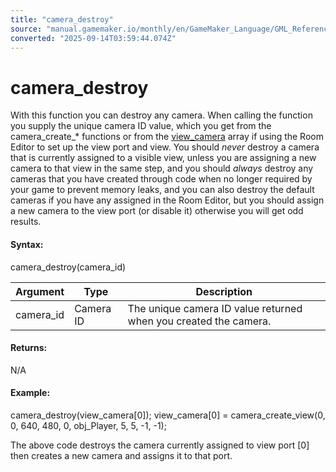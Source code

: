 ```yaml
---
title: "camera_destroy"
source: "manual.gamemaker.io/monthly/en/GameMaker_Language/GML_Reference/Cameras_And_Display/Cameras_And_Viewports/camera_destroy.htm"
converted: "2025-09-14T03:59:44.074Z"
---
```


# camera\_destroy

With this function you can destroy any camera. When calling the function you supply the unique camera ID value, which you get from the camera\_create\_\* functions or from the [view\_camera](view_camera.md) array if using the Room Editor to set up the view port and view. You should _never_ destroy a camera that is currently assigned to a visible view, unless you are assigning a new camera to that view in the same step, and you should _always_ destroy any cameras that you have created through code when no longer required by your game to prevent memory leaks, and you can also destroy the default cameras if you have any assigned in the Room Editor, but you should assign a new camera to the view port (or disable it) otherwise you will get odd results.

#### Syntax:

camera\_destroy(camera\_id)

| Argument | Type | Description |
| --- | --- | --- |
| camera_id | Camera ID | The unique camera ID value returned when you created the camera. |

#### Returns:

N/A

#### Example:

camera\_destroy(view\_camera\[0\]);
view\_camera\[0\] = camera\_create\_view(0, 0, 640, 480, 0, obj\_Player, 5, 5, -1, -1);

The above code destroys the camera currently assigned to view port \[0\] then creates a new camera and assigns it to that port.